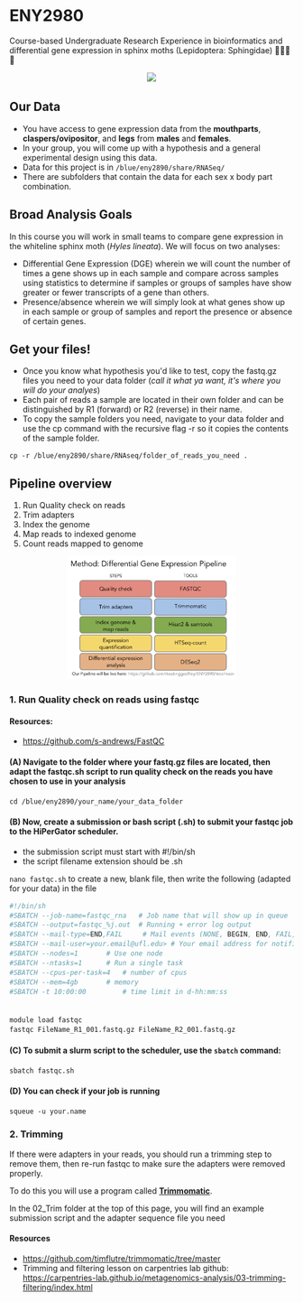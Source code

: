 # ENY2980
Course-based Undergraduate Research Experience in bioinformatics and differential gene expression in sphinx moths (Lepidoptera: Sphingidae)   🌙🦋🧬😁

<p align="center">
<img width="350px" src="./Images/Hyles_lineata_on_sheet_220826.png">
</p>

## Our Data
+ You have access to gene expression data from the **mouthparts**, **claspers/ovipositor**, and **legs** from **males** and **females**.
+ In your group, you will come up with a hypothesis and a general experimental design using this data.
+ Data for this project is in ```/blue/eny2890/share/RNASeq/```
+ There are subfolders that contain the data for each sex x body part combination.


## Broad Analysis Goals
In this course you will work in small teams to compare gene expression in the whiteline sphinx moth (*Hyles lineata*). We will focus on two analyses:
+ Differential Gene Expression (DGE) wherein we will count the number of times a gene shows up in each sample and compare across samples using statistics to determine if samples or groups of samples have show greater or fewer transcripts of a gene than others.
+ Presence/absence wherein we will simply look at what genes show up in each sample or group of samples and report the presence or absence of certain genes.




## Get your files!

+ Once you know what hypothesis you'd like to test, copy the fastq.gz files you need to your data folder (*call it what ya want, it's where you will do your analyes*)
+ Each pair of reads a sample are located in their own folder and can be distinguished by R1 (forward) or R2 (reverse) in their name.
+ To copy the sample folders you need, navigate to your data folder and use the cp command with the recursive flag -r so it copies the contents of the sample folder. 
```
cp -r /blue/eny2890/share/RNAseq/folder_of_reads_you_need .
```




## Pipeline overview
1. Run Quality check on reads
2. Trim adapters 
3. Index the genome 
4. Map reads to indexed genome
5. Count reads mapped to genome



<p align="center">
<img width="300px" src="./Images/DGE_Pipeline.png">
</p>



### 1. Run Quality check on reads using fastqc

#### Resources:
+ https://github.com/s-andrews/FastQC

#### (A) Navigate to the folder where your fastq.gz files are located, then adapt the fastqc.sh script to run quality check on the reads you have chosen to use in your analysis

```cd /blue/eny2890/your_name/your_data_folder```

#### (B) Now, create a submission or bash script (.sh) to submit your fastqc job to the HiPerGator scheduler.

+ the submission script must start with #!/bin/sh
+ the script filename extension should be .sh

```nano fastqc.sh``` to create a new, blank file, then write the following (adapted for your data) in the file


```bash
#!/bin/sh
#SBATCH --job-name=fastqc_rna	# Job name that will show up in queue
#SBATCH --output=fastqc_%j.out	# Running + error log output
#SBATCH --mail-type=END,FAIL	 # Mail events (NONE, BEGIN, END, FAIL, ALL)
#SBATCH --mail-user=your.email@ufl.edu>	# Your email address for notifications
#SBATCH --nodes=1		# Use one node
#SBATCH --ntasks=1		# Run a single task
#SBATCH --cpus-per-task=4	# number of cpus
#SBATCH --mem=4gb		# memory
#SBATCH -t 10:00:00 		# time limit in d-hh:mm:ss


module load fastqc
fastqc FileName_R1_001.fastq.gz FileName_R2_001.fastq.gz 

```

#### (C) To submit a slurm script to the scheduler, use the ```sbatch``` command:
```sbatch fastqc.sh```

#### (D) You can check if your job is running
```squeue -u your.name```



### 2. Trimming

If there were adapters in your reads, you should run a trimming step to remove them, then re-run fastqc to make sure the adapters were removed properly. 

To do this you will use a program called [**Trimmomatic**](http://www.usadellab.org/cms/index.php?page=trimmomatic).

In the 02_Trim folder at the top of this page, you will find an example submission script and the adapter sequence file you need

#### Resources
+ https://github.com/timflutre/trimmomatic/tree/master
+ Trimming and filtering lesson on carpentries lab github: https://carpentries-lab.github.io/metagenomics-analysis/03-trimming-filtering/index.html




